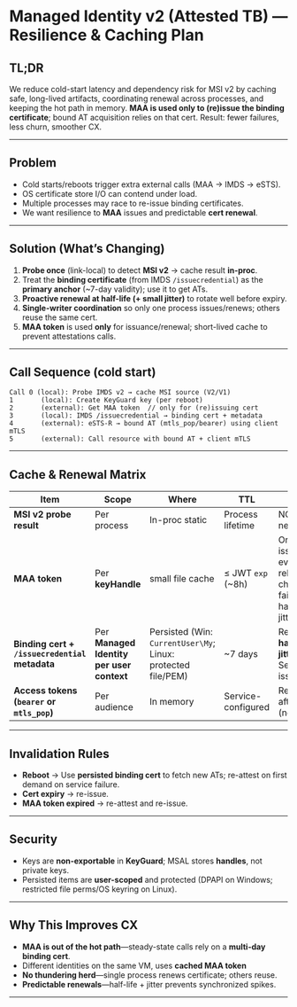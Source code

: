 # Managed Identity v2 (Attested TB) — Resilience & Caching Plan

## TL;DR
We reduce cold-start latency and dependency risk for MSI v2 by caching safe, long-lived artifacts, coordinating renewal across processes, and keeping the hot path in memory. **MAA is used only to (re)issue the binding certificate**; bound AT acquisition relies on that cert. Result: fewer failures, less churn, smoother CX.

---

## Problem
- Cold starts/reboots trigger extra external calls (MAA → IMDS → eSTS).
- OS certificate store I/O can contend under load.
- Multiple processes may race to re-issue binding certificates.
- We want resilience to **MAA** issues and predictable **cert renewal**.

---

## Solution (What’s Changing)
1. **Probe once** (link-local) to detect **MSI v2** → cache result **in-proc**.
2. Treat the **binding certificate** (from IMDS `/issuecredential`) as the **primary anchor** (~7-day validity); use it to get ATs.
3. **Proactive renewal at half-life (+ small jitter)** to rotate well before expiry.
4. **Single-writer coordination** so only one process issues/renews; others reuse the same cert.
5. **MAA token** is used **only** for issuance/renewal; short-lived cache to prevent attestations calls.

---

## Call Sequence (cold start)
```
Call 0 (local): Probe IMDS v2 → cache MSI source (V2/V1)
1       (local): Create KeyGuard key (per reboot)
2       (external): Get MAA token  // only for (re)issuing cert
3       (local): IMDS /issuecredential → binding cert + metadata
4       (external): eSTS-R → bound AT (mtls_pop/bearer) using client mTLS
5       (external): Call resource with bound AT + client mTLS
```
---

## Cache & Renewal Matrix

| Item | Scope | Where | TTL | Notes |
|---|---|---|---|---|
| **MSI v2 probe result** | Per process | In-proc static | Process lifetime | NO changes needed here |
| **MAA token** | Per **keyHandle** | small file cache | ≤ JWT `exp` (~8h) | Only for cert issuance; evict on reboot/policy change/attest fail; refresh half-life + jitter |
| **Binding cert + `/issuecredential` metadata** | Per **Managed Identity per user context** | Persisted (Win: `CurrentUser\My`; Linux: protected file/PEM) | ~7 days | Renew at **half-life + jitter**; Serialize issuance |
| **Access tokens (`bearer` or `mtls_pop`)** | Per audience | In memory | Service-configured | Reacquire after reboot (new key) |

---

## Invalidation Rules
- **Reboot** → Use **persisted binding cert** to fetch new ATs; re-attest on first demand on service failure.
- **Cert expiry** → re-issue.
- **MAA token expired** → re-attest and re-issue.

---

## Security
- Keys are **non-exportable** in **KeyGuard**; MSAL stores **handles**, not private keys.
- Persisted items are **user-scoped** and protected (DPAPI on Windows; restricted file perms/OS keyring on Linux).

---

  ## Why This Improves CX
- **MAA is out of the hot path**—steady-state calls rely on a **multi-day binding cert**.
- Different identities on the same VM, uses **cached MAA token**
- **No thundering herd**—single process renews certificate; others reuse.
- **Predictable renewals**—half-life + jitter prevents synchronized spikes.

---
